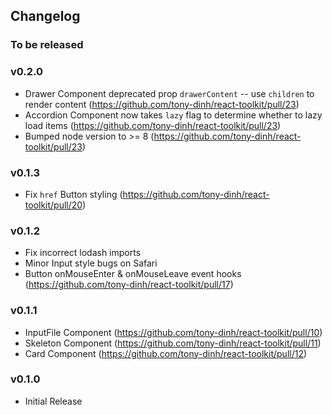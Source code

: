 ## Changelog

### To be released

### v0.2.0
- Drawer Component deprecated prop `drawerContent` -- use `children` to render content (https://github.com/tony-dinh/react-toolkit/pull/23)
- Accordion Component now takes `lazy` flag to determine whether to lazy load items (https://github.com/tony-dinh/react-toolkit/pull/23)
- Bumped node version to >= 8 (https://github.com/tony-dinh/react-toolkit/pull/23)

### v0.1.3
- Fix `href` Button styling (https://github.com/tony-dinh/react-toolkit/pull/20)

### v0.1.2
- Fix incorrect lodash imports
- Minor Input style bugs on Safari
- Button onMouseEnter & onMouseLeave event hooks (https://github.com/tony-dinh/react-toolkit/pull/17)

### v0.1.1
- InputFile Component (https://github.com/tony-dinh/react-toolkit/pull/10)
- Skeleton Component (https://github.com/tony-dinh/react-toolkit/pull/11)
- Card Component (https://github.com/tony-dinh/react-toolkit/pull/12)

### v0.1.0
- Initial Release
